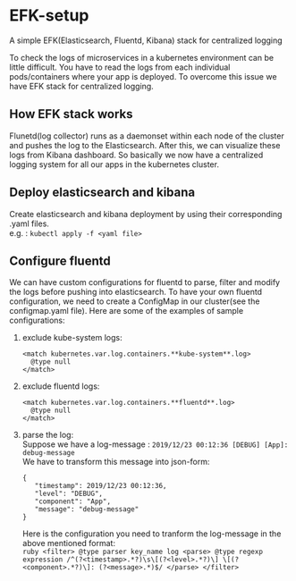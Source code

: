 # EFK-setup
A simple EFK(Elasticsearch, Fluentd, Kibana) stack for centralized logging

To check the logs of microservices in a kubernetes environment can be little difficult. You have to read the logs from each individual
pods/containers where your app is deployed. To overcome this issue we have EFK stack for centralized logging.

## How EFK stack works
Flunetd(log collector) runs as a daemonset within each node of the cluster and pushes the log to the Elasticsearch. After this, we can visualize these logs from Kibana dashboard. So basically we now have a centralized logging system for all our apps in the kubernetes cluster.

## Deploy elasticsearch and kibana
Create elasticsearch and kibana deployment by using their corresponding .yaml files.<br>
e.g. : ```kubectl apply -f <yaml file>```


## Configure fluentd
We can have custom configurations for fluentd to parse, filter and modify the logs before pushing into elasticsearch. To have your own fluentd configuration, we need to create a ConfigMap in our cluster(see the configmap.yaml file). 
Here are some of the examples of sample configurations: <br>
  1. exclude kube-system logs: <br>
       ```
       <match kubernetes.var.log.containers.**kube-system**.log>
         @type null
       </match>
      ```
  2. exclude fluentd logs: <br>
       ```
       <match kubernetes.var.log.containers.**fluentd**.log>
         @type null
       </match>
      ```
  3. parse the log:<br>
     Suppose we have a log-message : ```2019/12/23 00:12:36 [DEBUG] [App]: debug-message``` <br>
     We have to transform this message into json-form: <br>
        ```
        { 
           "timestamp": 2019/12/23 00:12:36,
           "level": "DEBUG",
           "component": "App",
           "message": "debug-message"
        }
        ```
      Here is the configuration you need to tranform the log-message in the above mentioned format: <br>
          ``` ruby
           <filter>
              @type parser
              key_name log
              <parse>
                @type regexp
                expression /^(?<timestamp>.*?)\s\[(?<level>.*?)\] \[(?<component>.*?)\]: (?<message>.*)$/
              </parse>
           </filter>
          ```
     
